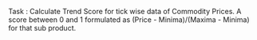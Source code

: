 Task : Calculate Trend Score for tick wise data of Commodity Prices.
A score between 0 and 1 formulated as (Price - Minima)/(Maxima - Minima) for that sub product.
